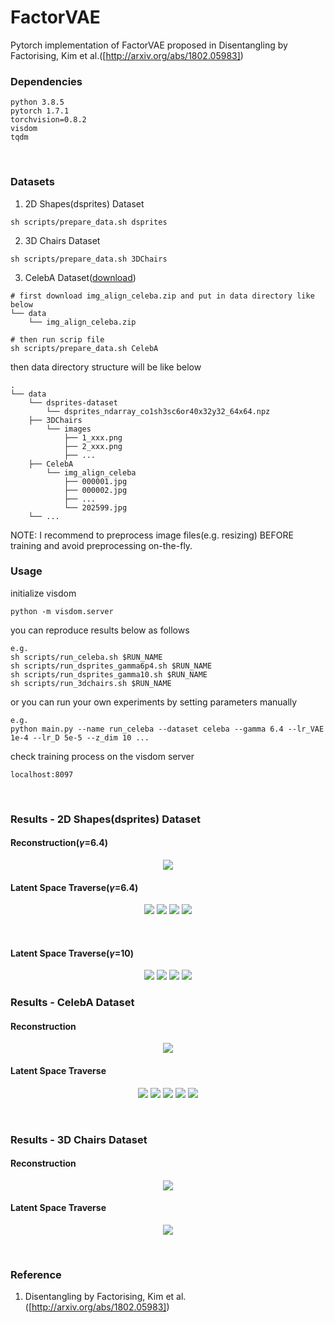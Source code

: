 # FactorVAE
Pytorch implementation of FactorVAE proposed in Disentangling by Factorising, Kim et al.([http://arxiv.org/abs/1802.05983])
<br>

### Dependencies
```
python 3.8.5
pytorch 1.7.1
torchvision=0.8.2
visdom
tqdm
```
<br>

### Datasets
1. 2D Shapes(dsprites) Dataset
```
sh scripts/prepare_data.sh dsprites
```
2. 3D Chairs Dataset
```
sh scripts/prepare_data.sh 3DChairs
```
3. CelebA Dataset([download])
```
# first download img_align_celeba.zip and put in data directory like below
└── data
    └── img_align_celeba.zip

# then run scrip file
sh scripts/prepare_data.sh CelebA
```

then data directory structure will be like below<br>
```
.
└── data
    └── dsprites-dataset
        └── dsprites_ndarray_co1sh3sc6or40x32y32_64x64.npz
    ├── 3DChairs
        └── images
            ├── 1_xxx.png
            ├── 2_xxx.png
            ├── ...
    ├── CelebA
        └── img_align_celeba
            ├── 000001.jpg
            ├── 000002.jpg
            ├── ...
            └── 202599.jpg
    └── ...
```
NOTE: I recommend to preprocess image files(e.g. resizing) BEFORE training and avoid preprocessing on-the-fly.
<br>

### Usage
initialize visdom
```
python -m visdom.server
```
you can reproduce results below as follows
```
e.g.
sh scripts/run_celeba.sh $RUN_NAME
sh scripts/run_dsprites_gamma6p4.sh $RUN_NAME
sh scripts/run_dsprites_gamma10.sh $RUN_NAME
sh scripts/run_3dchairs.sh $RUN_NAME
```
or you can run your own experiments by setting parameters manually
```
e.g.
python main.py --name run_celeba --dataset celeba --gamma 6.4 --lr_VAE 1e-4 --lr_D 5e-5 --z_dim 10 ...
```
check training process on the visdom server
```
localhost:8097
```
<br>

### Results - 2D Shapes(dsprites) Dataset
#### Reconstruction($\gamma$=6.4)
<p align="center">
<img src=misc/2DShapes_reconstruction_gamma6p4_700000.jpg>
</p>

#### Latent Space Traverse($\gamma$=6.4)
<p align="center">
<img src=misc/2DShapes_fixed_ellipse_gamma6p4_700000.gif>
<img src=misc/2DShapes_fixed_square_gamma6p4_700000.gif>
<img src=misc/2DShapes_fixed_heart_gamma6p4_700000.gif>
<img src=misc/2DShapes_random_img_gamma6p4_700000.gif>
</p>
<br>

#### Latent Space Traverse($\gamma$=10)
<p align="center">
<img src=misc/2DShapes_fixed_ellipse_gamma10_1000000.gif>
<img src=misc/2DShapes_fixed_square_gamma10_1000000.gif>
<img src=misc/2DShapes_fixed_heart_gamma10_1000000.gif>
<img src=misc/2DShapes_random_img_gamma10_1000000.gif>
</p>

### Results - CelebA Dataset
#### Reconstruction
<p align="center">
<img src=misc/CelebA_reconstruction_850000.jpg>
</p>

#### Latent Space Traverse
<p align="center">
<img src=misc/CelebA_traverse_850000.png>
<img src=misc/CelebA_fixed_1_850000.gif>
<img src=misc/CelebA_fixed_2_850000.gif>
<img src=misc/CelebA_fixed_3_850000.gif>
<img src=misc/CelebA_fixed_4_850000.gif>
</p>
<br>


### Results - 3D Chairs Dataset
#### Reconstruction
<p align="center">
<img src=misc/3DChairs_reconstruction_1000000.jpg>
</p>

#### Latent Space Traverse
<p align="center">
<img src=misc/3DChairs_traverse_1000000.png>
</p>
<br>

### Reference
1. Disentangling by Factorising, Kim et al.([http://arxiv.org/abs/1802.05983])


[http://arxiv.org/abs/1802.05983]: http://arxiv.org/abs/1802.05983
[download]: http://mmlab.ie.cuhk.edu.hk/projects/CelebA.html

